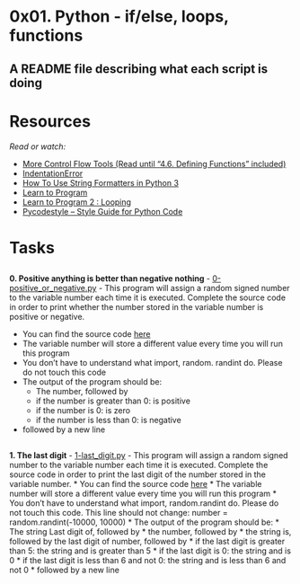 # 0x01. Python - if/else, loops, functions

## A README file describing what each script is doing

# Resources
_Read or watch:_

 * [More Control Flow Tools (Read until “4.6. Defining Functions” included)](https://docs.python.org/3/tutorial/controlflow.html)
 * [IndentationError](https://www.youtube.com/watch?v=1QXOd2ZQs-Q)
 * [How To Use String Formatters in Python 3](https://www.digitalocean.com/community/tutorials/how-to-use-string-formatters-in-python-3)
 * [Learn to Program](https://www.youtube.com/playlist?list=PLGLfVvz_LVvTn3cK5e6LjhgGiSeVlIRwt)
 * [Learn to Program 2 : Looping](https://www.youtube.com/playlist?list=PLGLfVvz_LVvTn3cK5e6LjhgGiSeVlIRwt)
 * [Pycodestyle – Style Guide for Python Code](https://pypi.org/project/pycodestyle/)

##
# Tasks
##

__0. Positive anything is better than negative nothing__ - [0-positive_or_negative.py](./0-positive_or_negative.py) - This program will assign a random signed number to the variable number each time it is executed. Complete the source code in order to print whether the number stored in the variable number is positive or negative.
   * You can find the source code [here](https://github.com/alx-tools/0x01.py/blob/master/1-last_digit_py)
   * The variable number will store a different value every time you will run this program
   * You don’t have to understand what import, random. randint do. Please do not touch this code
   * The output of the program should be:
     * The number, followed by
     * if the number is greater than 0: is positive
     * if the number is 0: is zero
     * if the number is less than 0: is negative
   * followed by a new line
##
__1. The last digit__ - [1-last_digit.py](./1-last_digit.py) - This program will assign a random signed number to the variable number each time it is executed. Complete the source code in order to print the last digit of the number stored in the variable number.
     * You can find the source code [here](https://github.com/alx-tools/0x01.py/blob/master/1-last_digit_py)
     * The variable number will store a different value every time you will run this program
     * You don’t have to understand what import, random.randint do. Please do not touch this code. This line should not change: number = random.randint(-10000, 10000)
     * The output of the program should be:
     * The string Last digit of, followed by
     * the number, followed by
     * the string is, followed by the last digit of number, followed by
       * if the last digit is greater than 5: the string and is greater than 5
       * if the last digit is 0: the string and is 0
       * if the last digit is less than 6 and not 0: the string and is less than 6 and not 0
     * followed by a new line
